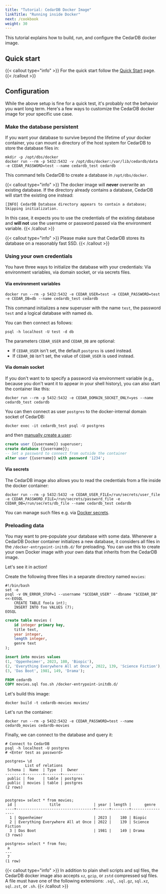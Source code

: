 ```yaml
---
title: "Tutorial: CedarDB Docker Image"
linkTitle: "Running inside Docker"
next: /cookbook
weight: 30
---
```


This tutorial explains how to build, run, and configure the CedarDB docker image.


## Quick start

{{< callout type="info" >}}
For the quick start follow the [Quick Start](./quickstart.md) page.
{{< /callout >}}

## Configuration

While the above setup is fine for a quick test, it's probably not the behavior you want long term.
Here's a few ways to customize the CedarDB docker image for your specific use case.

### Make the database persistent

If you want your database to survive beyond the lifetime of your docker container, 
you can mount a directory of the host system for CedarDB to store the database files in:

```shell
mkdir -p /opt/dbs/docker
docker run --rm -p 5432:5432 -v /opt/dbs/docker:/var/lib/cedardb/data -e CEDAR_PASSWORD=test --name cedardb_test cedardb
```
This command tells CedarDB to create a database in `/opt/dbs/docker`.

{{< callout type="info" >}}
The docker image will **never** overwrite an existing database.
If the directory already contains a database, CedarDB will start the existing one instead:

`[INFO] CedarDB Database directory appears to contain a database; Skipping initialization.`

In this case, it expects you to use the credentials of the existing database 
and **will not** use the username or password passed via the environment variable.
{{< /callout >}}


{{< callout type="info" >}}
Please make sure that CedarDB stores its database on a reasonably fast SSD.
{{< /callout >}}

### Using your own credentials
You have three ways to initialize the database with your credentials: Via environment variables, via domain socket, or via secrets files.

#### Via environment variables
```shell
docker run --rm -p 5432:5432 -e CEDAR_USER=test -e CEDAR_PASSWORD=test -e CEDAR_DB=db --name cedardb_test cedardb
```
This command initializes a new superuser with the name `test`, the password `test` and a logical database with named `db`. 

You can then connect as follows:
```shell
psql -h localhost -U test -d db
```

The parameters `CEDAR_USER` and `CEDAR_DB` are optional:
- If `CEDAR_USER` isn't set, the default `postgres` is used instead.
- If `CEDAR_DB` isn't set, the value of `CEDAR_USER` is used instead. 


#### Via domain socket

If you don't want to to specify a password via environment variable (e.g., because you don't want it to appear in your shell history), you can also start the container like this:
```shell
docker run --rm -p 5432:5432 -e CEDAR_DOMAIN_SOCKET_ONLY=yes --name cedardb_test cedardb
```
You can then connect as user `postgres` to the docker-internal domain socket of CedarDB:
```shell
docker exec -it cedardb_test psql -U postgres
```
and then [manually create a user](/docs/references/sqlreference/statements/createrole):
```sql
create user {{username}} superuser;
create database {{username}};
-- Set a password to connect from outside the container
alter user {{username}} with password '1234';
```

#### Via secrets

The CedarDB image also allows you to read the credentials from a file inside the docker container:
```shell
docker run --rm -p 5432:5432 -e CEDAR_USER_FILE=/run/secrets/user_file -e CEDAR_PASSWORD_FILE=/run/secrets/password_file -e CEDAR_DB=/run/secrets/db_file --name cedardb_test cedardb
```
You can manage such files e.g. via [Docker secrets](https://docs.docker.com/engine/swarm/secrets/).

### Preloading data

You may want to pre-populate your database with some data. 
Whenever a CedarDB Docker container initializes a new database, it considers all files in the `/docker-entrypoint-initdb.d/` for preloading.
You can use this to create your own Docker image with your own data that inherits from the CedarDB image.

Let's see it in action!

Create the following three files in a separate directory named `movies`:

```shell {filename="movies/foo.sh"}
#!/bin/bash
set -e
psql -v ON_ERROR_STOP=1 --username "$CEDAR_USER" --dbname "$CEDAR_DB" <<-EOSQL
	CREATE TABLE foo(a int);
	INSERT INTO foo VALUES (7);
EOSQL
```

```sql {filename="movies/movies.sql"}
create table movies (
    id integer primary key,
    title text,
    year integer,
    length integer,
    genre text
);

insert into movies values
(1, 'Oppenheimer', 2023, 180, 'Biopic'),
(2, 'Everything Everywhere All at Once', 2022, 139, 'Science Fiction'),
(3, 'Das Boot', 1981, 149, 'Drama');
```

```Dockerfile {filename="movies/Dockerfile"}
FROM cedardb
COPY movies.sql foo.sh /docker-entrypoint-initdb.d/
```

Let's build this image:

```shell
docker build -t cedardb-movies movies/
```

Let's run the container:

```shell
docker run --rm -p 5432:5432 -e CEDAR_PASSWORD=test --name cedardb_movies cedardb-movies
```

Finally, we can connect to the database and query it:
```shell
# Connect to CedarDB
psql -h localhost -U postgres
# <Enter test as password>

postgres= \d
         List of relations
 Schema |  Name  | Type  |  Owner   
--------+--------+-------+----------
 public | foo    | table | postgres
 public | movies | table | postgres
(2 rows)


postgres= select * from movies;
 id |               title               | year | length |      genre      
----+-----------------------------------+------+--------+-----------------
  1 | Oppenheimer                       | 2023 |    180 | Biopic
  2 | Everything Everywhere All at Once | 2022 |    139 | Science Fiction
  3 | Das Boot                          | 1981 |    149 | Drama
(3 rows)

postgres= select * from foo;
 a 
---
 7
(1 row)

```

{{< callout type="info" >}}
In addition to plain shell scripts and sql files, the CedarDB docker image also accepts `xz`, `gzip`, or `zstd` compressed sql files.
A file must have one of the following extensions: `.sql`, `.sql.gz`, `sql.xz`, `sql.zst`, or `.sh`.
{{< /callout >}}